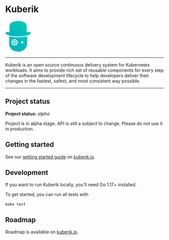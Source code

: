 # Kuberik

<img src="./docs/site/public/logo.svg" height=100 />

----

Kuberik is an open source continuous delivery system for Kubernetes workloads. It aims to provide rich set of reusable components for every step of the software development lifecycle to help developers deliver their changes in the fastest, safest, and most consistent way possible.

----

## Project status

**Project status:** *alpha*

Project is in alpha stage. API is still a subject to change. Please do not use it in production.


## Getting started

See our [getting started guide](https://kuberik.io/guide/getting-started) on [kuberik.io](https://kuberik.io).


## Development

If you want to run Kuberik locally, you'll need Go 1.17+ installed.

To get started, you can run all tests with

```shell
make test
```


## Roadmap

Roadmap is available on [kuberik.io](https://kuberik.io/roadmap).
